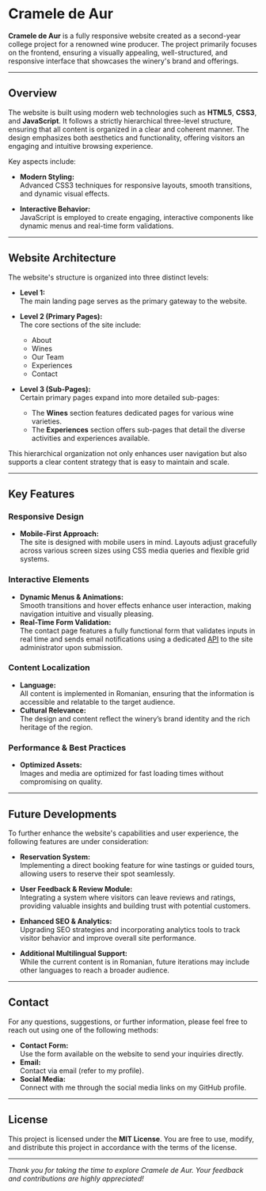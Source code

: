 # Cramele de Aur

**Cramele de Aur** is a fully responsive website created as a second-year college project for a renowned wine producer. The project primarily focuses on the frontend, ensuring a visually appealing, well-structured, and responsive interface that showcases the winery's brand and offerings.

---

## Overview

The website is built using modern web technologies such as **HTML5**, **CSS3**, and **JavaScript**. It follows a strictly hierarchical three-level structure, ensuring that all content is organized in a clear and coherent manner. The design emphasizes both aesthetics and functionality, offering visitors an engaging and intuitive browsing experience.

Key aspects include:

- **Modern Styling:**  
  Advanced CSS3 techniques for responsive layouts, smooth transitions, and dynamic visual effects.
  
- **Interactive Behavior:**  
  JavaScript is employed to create engaging, interactive components like dynamic menus and real-time form validations.

---

## Website Architecture

The website's structure is organized into three distinct levels:

- **Level 1:**  
  The main landing page serves as the primary gateway to the website.

- **Level 2 (Primary Pages):**  
  The core sections of the site include:
  - About
  - Wines
  - Our Team
  - Experiences
  - Contact

- **Level 3 (Sub-Pages):**  
  Certain primary pages expand into more detailed sub-pages:
  - The **Wines** section features dedicated pages for various wine varieties.
  - The **Experiences** section offers sub-pages that detail the diverse activities and experiences available.



This hierarchical organization not only enhances user navigation but also supports a clear content strategy that is easy to maintain and scale.

---

## Key Features

### Responsive Design
- **Mobile-First Approach:**  
  The site is designed with mobile users in mind. Layouts adjust gracefully across various screen sizes using CSS media queries and flexible grid systems.

### Interactive Elements
- **Dynamic Menus & Animations:**  
  Smooth transitions and hover effects enhance user interaction, making navigation intuitive and visually pleasing.
- **Real-Time Form Validation:**  
  The contact page features a fully functional form that validates inputs in real time and sends email notifications using a dedicated [API](https://github.com/emailjs-com/emailjs-sdk) to the site administrator upon submission.

### Content Localization
- **Language:**  
  All content is implemented in Romanian, ensuring that the information is accessible and relatable to the target audience.
- **Cultural Relevance:**  
  The design and content reflect the winery’s brand identity and the rich heritage of the region.

### Performance & Best Practices
- **Optimized Assets:**  
  Images and media are optimized for fast loading times without compromising on quality.

---

## Future Developments

To further enhance the website's capabilities and user experience, the following features are under consideration:

- **Reservation System:**  
  Implementing a direct booking feature for wine tastings or guided tours, allowing users to reserve their spot seamlessly.
  
- **User Feedback & Review Module:**  
  Integrating a system where visitors can leave reviews and ratings, providing valuable insights and building trust with potential customers.
  
- **Enhanced SEO & Analytics:**  
  Upgrading SEO strategies and incorporating analytics tools to track visitor behavior and improve overall site performance.
  
- **Additional Multilingual Support:**  
  While the current content is in Romanian, future iterations may include other languages to reach a broader audience.

---

## Contact

For any questions, suggestions, or further information, please feel free to reach out using one of the following methods:

- **Contact Form:**  
  Use the form available on the website to send your inquiries directly.
- **Email:**  
  Contact via email (refer to my profile).
- **Social Media:**  
  Connect with me through the social media links on my GitHub profile.

---

## License

This project is licensed under the **MIT License**. You are free to use, modify, and distribute this project in accordance with the terms of the license.

---

*Thank you for taking the time to explore Cramele de Aur. Your feedback and contributions are highly appreciated!*
